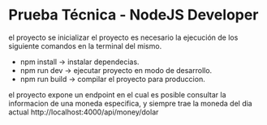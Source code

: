 # Prueba Técnica - NodeJS Developer

el proyecto se inicializar el proyecto es necesario la ejecución de los siguiente comandos en la terminal del mismo.

* npm install -> instalar dependecias.
* npm run dev -> ejecutar proyecto en modo de desarrollo.
* npm run build -> compilar el proyecto para produccion.

el proyecto expone un endpoint en el cual es posible consultar la informacion de una moneda especifica, y siempre trae la moneda del dia actual
http://localhost:4000/api/money/dolar 